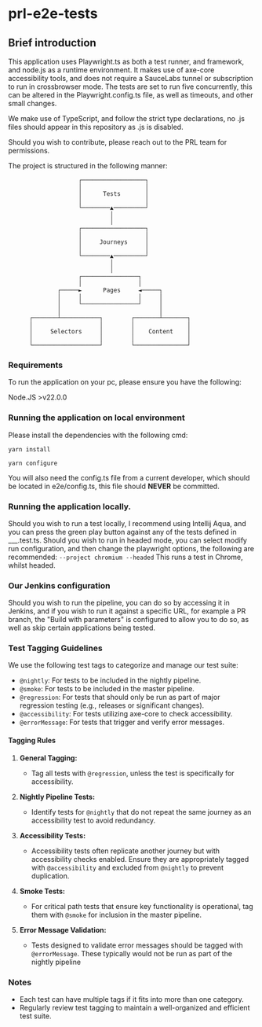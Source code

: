 # prl-e2e-tests

## Brief introduction

This application uses Playwright.ts as both a test runner, and framework, and node.js as a runtime environment. It makes use of axe-core accessibility tools, and does not require a SauceLabs tunnel or subscription to run in crossbrowser mode. The tests are set to run five concurrently, this can be altered in the Playwright.config.ts file, as well as timeouts, and other small changes.

We make use of TypeScript, and follow the strict type declarations, no .js files should appear in this repository as .js is disabled.

Should you wish to contribute, please reach out to the PRL team for permissions.

The project is structured in the following manner:

                        ┌──────────────────┐
                        │                  │
                        │      Tests       │
                        │                  │
                        └────────▲─────────┘
                                 │
                                 │
                        ┌──────────────────┐
                        │                  │
                        │     Journeys     │
                        │                  │
                        └────────▲─────────┘
                                 │
                                 │
                        ┌────────────────┐
                        │                │
                  ┌─────►      Pages     ◄─────┐
                  │     │                │     │
                  │     └────────────────┘     │
                  │                            │
          ┌───────┴───────────┐        ┌───────┴───────┐
          │                   │        │               │
          │     Selectors     │        │    Content    │
          │                   │        │               │
          └───────────────────┘        └───────────────┘

### Requirements

To run the application on your pc, please ensure you have the following:

Node.JS >v22.0.0

### Running the application on local environment

Please install the dependencies with the following cmd:

`yarn install`

`yarn configure`

You will also need the config.ts file from a current developer, which should be located in e2e/config.ts, this file should **NEVER** be committed.

### Running the application locally.

Should you wish to run a test locally, I recommend using Intellij Aqua, and you can press the green play button against any of the tests defined in \_\_\_.test.ts.
Should you wish to run in headed mode, you can select modify run configuration, and then change the playwright options, the following are recommended:
`--project chromium --headed`
This runs a test in Chrome, whilst headed.

### Our Jenkins configuration

Should you wish to run the pipeline, you can do so by accessing it in Jenkins, and if you wish to run it against a specific URL, for example a PR branch, the "Build with parameters" is configured to allow you to do so, as well as skip certain applications being tested.


### Test Tagging Guidelines

We use the following test tags to categorize and manage our test suite:

- `@nightly`: For tests to be included in the nightly pipeline.
- `@smoke`: For tests to be included in the master pipeline.
- `@regression`: For tests that should only be run as part of major regression testing (e.g., releases or significant changes).
- `@accessibility`: For tests utilizing axe-core to check accessibility.
- `@errorMessage`: For tests that trigger and verify error messages.


#### Tagging Rules

1. **General Tagging:**
    - Tag all tests with `@regression`, unless the test is specifically for accessibility.
   
2. **Nightly Pipeline Tests:**
    - Identify tests for `@nightly` that do not repeat the same journey as an accessibility test to avoid redundancy.

3. **Accessibility Tests:**
    - Accessibility tests often replicate another journey but with accessibility checks enabled. Ensure they are appropriately tagged with `@accessibility` and excluded from `@nightly` to prevent duplication.

4. **Smoke Tests:**
    - For critical path tests that ensure key functionality is operational, tag them with `@smoke` for inclusion in the master pipeline.

5. **Error Message Validation:**
    - Tests designed to validate error messages should be tagged with `@errorMessage`. These typically would not be run as part of the nightly pipeline

### Notes
- Each test can have multiple tags if it fits into more than one category.
- Regularly review test tagging to maintain a well-organized and efficient test suite.

